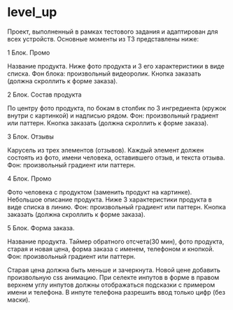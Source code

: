 # level_up

Проект, выполненный в рамках тестового задания и адаптирован для всех устройств. Основные моменты из ТЗ представлены ниже:

1 Блок. Промо

Название продукта. Ниже фото продукта и 3 его характеристики в виде списка. Фон блока: произвольный видеоролик. Кнопка заказать (должна скроллить к форме заказа).

2 Блок. Состав продукта

По центру фото продукта, по бокам в столбик по 3 ингредиента (кружок внутри с картинкой) и надписью рядом. Фон: произвольный градиент или паттерн. Кнопка заказать (должна скроллить к форме заказа).

3 Блок. Отзывы

Карусель из трех элементов (отзывов). Каждый элемент должен состоять из фото, имени человека, оставившего отзыв, и текста отзыва. Фон: произвольный градиент или паттерн.

4 Блок. Промо

Фото человека с продуктом (заменить продукт на картинке). Небольшое описание продукта. Ниже 3 характеристики продукта в виде списка в линию. Фон: произвольный градиент или паттерн. Кнопка заказать (должна скроллить к форме заказа).

5 Блок. Форма заказа.

Название продукта. Таймер обратного отсчета(30 мин), фото продукта, старая и новая цена, форма заказа с именем, телефоном и кнопкой. Фон: произвольный градиент или паттерн.

Старая цена должна быть меньше и зачеркнута. Новой цене добавить произвольную css анимацию.
При селекте инпутов в форме в правом верхнем углу инпутов должны отображаться подсказки с примером имени и телефона.
В инпуте телефона разрешить ввод только цифр (без маски). 




